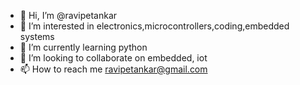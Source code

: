 - 👋 Hi, I’m @ravipetankar
- 👀 I’m interested in electronics,microcontrollers,coding,embedded systems
- 🌱 I’m currently learning python
- 💞️ I’m looking to collaborate on embedded, iot
- 📫 How to reach me ravipetankar@gmail.com

<!---
ravipetankar/ravipetankar is a ✨ special ✨ repository because its `README.md` (this file) appears on your GitHub profile.
You can click the Preview link to take a look at your changes.
--->
